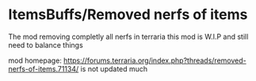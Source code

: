 # ItemsBuffs/Removed nerfs of items
The mod removing completly all nerfs in terraria 
this mod is   W.I.P and still need to balance things

mod homepage: https://forums.terraria.org/index.php?threads/removed-nerfs-of-items.71134/ is not updated much
